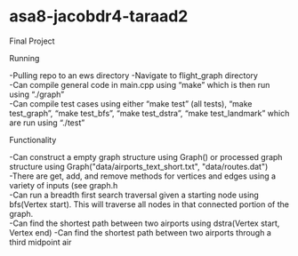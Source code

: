 # asa8-jacobdr4-taraad2
Final Project

Running

  -Pulling repo to an ews directory
  -Navigate to flight_graph directory  
  -Can compile general code in main.cpp using “make” which is then run using “./graph”  
  -Can compile test cases using either “make test” (all tests), “make test_graph”, “make test_bfs”, “make test_dstra”, “make test_landmark” which are run using “./test”  
  
Functionality

  -Can construct a empty graph structure using Graph() or processed graph structure using Graph("data/airports_text_short.txt", "data/routes.dat")  
  -There are get, add, and remove methods for vertices and edges using a variety of inputs (see graph.h  
  -Can run a breadth first search traversal given a starting node using bfs(Vertex start). This will traverse all nodes in that connected portion of the graph.  
  -Can find the shortest path between two airports using dstra(Vertex start, Vertex end) 
  -Can find the shortest path between two airports through a third midpoint air


